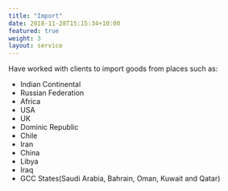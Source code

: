 ```yaml
--- 
title: "Import" 
date: 2018-11-28T15:15:34+10:00 
featured: true 
weight: 3 
layout: service 
--- 
```


Have worked with clients to import goods from places such as:
- Indian Continental
- Russian Federation 
- Africa 
- USA 
- UK 
- Dominic Republic 
- Chile 
- Iran 
- China 
- Libya 
- Iraq 
- GCC States(Saudi Arabia, Bahrain, Oman, Kuwait and Qatar)
